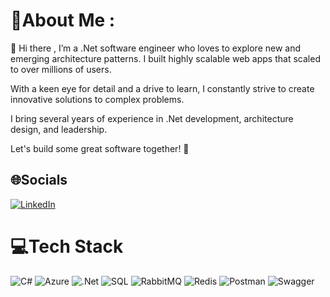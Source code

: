 # 💫About Me :

👋 Hi there , I’m a .Net software engineer who loves to explore new and emerging architecture patterns. I built highly scalable web apps that scaled to over millions of users.

With a keen eye for detail and a drive to learn, I constantly strive to create innovative solutions to complex problems. 

I bring several years of experience in .Net development, architecture design, and leadership.

Let's build some great software together! 💪
## 🌐Socials
[![LinkedIn](https://img.shields.io/badge/LinkedIn-%230077B5.svg?logo=linkedin&logoColor=white)](https://www.linkedin.com/in/aleksandar-angelov-88a6b117a/)
# 💻Tech Stack
![C#](https://img.shields.io/badge/c%23-%23239120.svg?style=for-the-badge&logo=c-sharp&logoColor=white) ![Azure](https://img.shields.io/badge/azure-%230072C6.svg?style=for-the-badge&logo=azure-devops&logoColor=white) ![.Net](https://img.shields.io/badge/.NET-5C2D91?style=for-the-badge&logo=.net&logoColor=white) ![SQL](https://img.shields.io/badge/Microsoft%20SQL%20Server-CC2927?style=for-the-badge&logo=microsoft%20sql%20server&logoColor=white) ![RabbitMQ](https://img.shields.io/badge/rabbitmq-%23FF6600.svg?&style=for-the-badge&logo=rabbitmq&logoColor=white) ![Redis](https://img.shields.io/badge/redis-%23DD0031.svg?&style=for-the-badge&logo=redis&logoColor=white) ![Postman](https://img.shields.io/badge/Postman-FF6C37?style=for-the-badge&logo=postman&logoColor=white) ![Swagger](https://img.shields.io/badge/-Swagger-%23Clojure?style=for-the-badge&logo=swagger&logoColor=white) 

